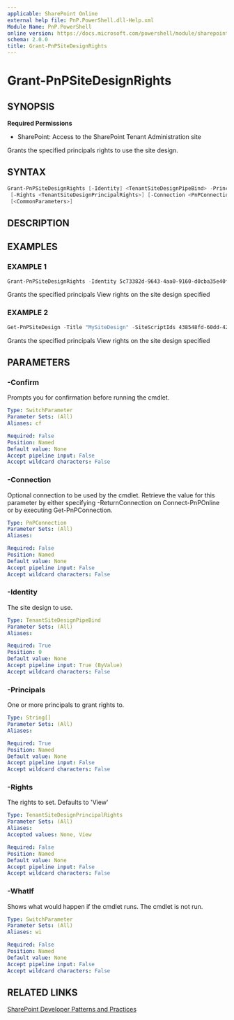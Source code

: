 ```yaml
---
applicable: SharePoint Online
external help file: PnP.PowerShell.dll-Help.xml
Module Name: PnP.PowerShell
online version: https://docs.microsoft.com/powershell/module/sharepoint-pnp/grant-pnpsitedesignrights
schema: 2.0.0
title: Grant-PnPSiteDesignRights
---
```


# Grant-PnPSiteDesignRights

## SYNOPSIS

**Required Permissions**

* SharePoint: Access to the SharePoint Tenant Administration site

Grants the specified principals rights to use the site design.

## SYNTAX

```powershell
Grant-PnPSiteDesignRights [-Identity] <TenantSiteDesignPipeBind> -Principals <String[]>
 [-Rights <TenantSiteDesignPrincipalRights>] [-Connection <PnPConnection>] [-WhatIf] [-Confirm]
 [<CommonParameters>]
```

## DESCRIPTION

## EXAMPLES

### EXAMPLE 1
```powershell
Grant-PnPSiteDesignRights -Identity 5c73382d-9643-4aa0-9160-d0cba35e40fd -Principals "myuser@mydomain.com","myotheruser@mydomain.com"
```

Grants the specified principals View rights on the site design specified

### EXAMPLE 2
```powershell
Get-PnPSiteDesign -Title "MySiteDesign" -SiteScriptIds 438548fd-60dd-42cf-b843-2db506c8e259 -WebTemplate TeamSite | Grant-PnPSiteDesignRights -Principals "myuser@mydomain.com","myotheruser@mydomain.com"
```

Grants the specified principals View rights on the site design specified

## PARAMETERS

### -Confirm
Prompts you for confirmation before running the cmdlet.

```yaml
Type: SwitchParameter
Parameter Sets: (All)
Aliases: cf

Required: False
Position: Named
Default value: None
Accept pipeline input: False
Accept wildcard characters: False
```

### -Connection
Optional connection to be used by the cmdlet. Retrieve the value for this parameter by either specifying -ReturnConnection on Connect-PnPOnline or by executing Get-PnPConnection.

```yaml
Type: PnPConnection
Parameter Sets: (All)
Aliases:

Required: False
Position: Named
Default value: None
Accept pipeline input: False
Accept wildcard characters: False
```

### -Identity
The site design to use.

```yaml
Type: TenantSiteDesignPipeBind
Parameter Sets: (All)
Aliases:

Required: True
Position: 0
Default value: None
Accept pipeline input: True (ByValue)
Accept wildcard characters: False
```

### -Principals
One or more principals to grant rights to.

```yaml
Type: String[]
Parameter Sets: (All)
Aliases:

Required: True
Position: Named
Default value: None
Accept pipeline input: False
Accept wildcard characters: False
```

### -Rights
The rights to set. Defaults to 'View'

```yaml
Type: TenantSiteDesignPrincipalRights
Parameter Sets: (All)
Aliases:
Accepted values: None, View

Required: False
Position: Named
Default value: None
Accept pipeline input: False
Accept wildcard characters: False
```

### -WhatIf
Shows what would happen if the cmdlet runs. The cmdlet is not run.

```yaml
Type: SwitchParameter
Parameter Sets: (All)
Aliases: wi

Required: False
Position: Named
Default value: None
Accept pipeline input: False
Accept wildcard characters: False
```

## RELATED LINKS

[SharePoint Developer Patterns and Practices](https://aka.ms/sppnp)